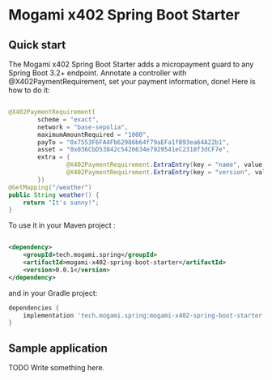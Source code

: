 # Mogami x402 Spring Boot Starter

## Quick start

The Mogami x402 Spring Boot Starter adds a micropayment guard to any Spring Boot 3.2+ endpoint. Annotate a controller
with @X402PaymentRequirement, set your payment information, done!
Here is how to do it:
```java

@X402PaymentRequirement(
        scheme = "exact",
        network = "base-sepolia",
        maximumAmountRequired = "1000",
        payTo = "0x7553F6FA4Fb62986b64f79aEFa1fB93ea64A22b1",
        asset = "0x036CbD53842c5426634e7929541eC2318f3dCF7e",
        extra = {
                @X402PaymentRequirement.ExtraEntry(key = "name", value = "USDC"),
                @X402PaymentRequirement.ExtraEntry(key = "version", value = "2")
        })
@GetMapping("/weather")
public String weather() {
    return "It's sunny!";
}
```

To use it in your Maven project :
```xml

<dependency>
    <groupId>tech.mogami.spring</groupId>
    <artifactId>mogami-x402-spring-boot-starter</artifactId>
    <version>0.0.1</version>
</dependency>
```

and in your Gradle project:
```groovy
dependencies {
    implementation 'tech.mogami.spring:mogami-x402-spring-boot-starter:0.0.1'
}
```

## Sample application

TODO Write something here.